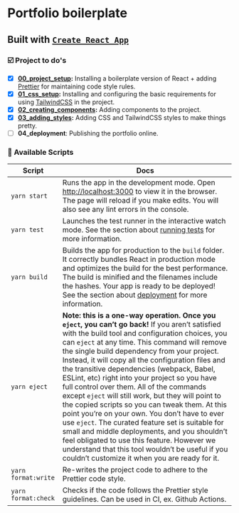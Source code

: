 # Portfolio boilerplate

## Built with [`Create React App`](https://reactjs.org/docs/create-a-new-react-app.html#create-react-app)

### ☑️ Project to do's

- [x] **[00_project_setup](https://github.com/livmari/my-first-portfolio-boilerplate/tree/00_project_setup):** Installing a boilerplate version of React + adding [Prettier](https://prettier.io) for maintaining code style rules.
- [x] **[01_css_setup](https://github.com/livmari/my-first-portfolio-boilerplate/tree/01_css_setup):** Installing and configuring the basic requirements for using [TailwindCSS](https://tailwindcss.com/) in the project.
- [x] **[02_creating_components](https://github.com/livmari/my-first-portfolio-boilerplate/tree/02_creating_components):** Adding components to the project.
- [x] **[03_adding_styles](https://github.com/livmari/my-first-portfolio-boilerplate/tree/03_adding_styles):** Adding CSS and TailwindCSS styles to make things pretty.
- [ ] **04_deployment**: Publishing the portfolio online.

### 🔮 Available Scripts

| Script              | Docs                                                                                                                                                                                                                                                                                                                                                                                                                                                                                                                                                                                                                                                                                                                                                                                                                                                                       |
| ------------------- | -------------------------------------------------------------------------------------------------------------------------------------------------------------------------------------------------------------------------------------------------------------------------------------------------------------------------------------------------------------------------------------------------------------------------------------------------------------------------------------------------------------------------------------------------------------------------------------------------------------------------------------------------------------------------------------------------------------------------------------------------------------------------------------------------------------------------------------------------------------------------- |
| `yarn start`        | Runs the app in the development mode. Open [http://localhost:3000](http://localhost:3000) to view it in the browser. The page will reload if you make edits. You will also see any lint errors in the console.                                                                                                                                                                                                                                                                                                                                                                                                                                                                                                                                                                                                                                                             |
| `yarn test`         | Launches the test runner in the interactive watch mode. See the section about [running tests](https://facebook.github.io/create-react-app/docs/running-tests) for more information.                                                                                                                                                                                                                                                                                                                                                                                                                                                                                                                                                                                                                                                                                        |
| `yarn build`        | Builds the app for production to the `build` folder. It correctly bundles React in production mode and optimizes the build for the best performance. The build is minified and the filenames include the hashes. Your app is ready to be deployed! See the section about [deployment](https://facebook.github.io/create-react-app/docs/deployment) for more information.                                                                                                                                                                                                                                                                                                                                                                                                                                                                                                   |
| `yarn eject`        | **Note: this is a one-way operation. Once you `eject`, you can’t go back!** If you aren’t satisfied with the build tool and configuration choices, you can `eject` at any time. This command will remove the single build dependency from your project. Instead, it will copy all the configuration files and the transitive dependencies (webpack, Babel, ESLint, etc) right into your project so you have full control over them. All of the commands except `eject` will still work, but they will point to the copied scripts so you can tweak them. At this point you’re on your own. You don’t have to ever use `eject`. The curated feature set is suitable for small and middle deployments, and you shouldn’t feel obligated to use this feature. However we understand that this tool wouldn’t be useful if you couldn’t customize it when you are ready for it. |
| `yarn format:write` | Re-writes the project code to adhere to the Prettier code style.                                                                                                                                                                                                                                                                                                                                                                                                                                                                                                                                                                                                                                                                                                                                                                                                           |
| `yarn format:check` | Checks if the code follows the Prettier style guidelines. Can be used in CI, ex. Github Actions.                                                                                                                                                                                                                                                                                                                                                                                                                                                                                                                                                                                                                                                                                                                                                                           |
